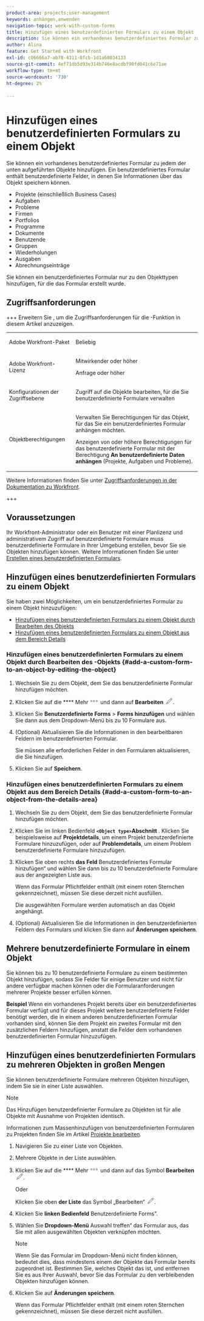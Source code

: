 ```yaml
---
product-area: projects;user-management
keywords: anhängen,anwenden
navigation-topic: work-with-custom-forms
title: Hinzufügen eines benutzerdefinierten Formulars zu einem Objekt
description: Sie können ein vorhandenes benutzerdefiniertes Formular zu jedem der unten aufgeführten Objekte hinzufügen. Ein benutzerdefiniertes Formular enthält benutzerdefinierte Felder, in denen Sie Informationen über das Objekt speichern können.
author: Alina
feature: Get Started with Workfront
exl-id: c06666a7-ab78-4311-8fcb-1d1a68034133
source-git-commit: 4ef71db5d93e314b746e8acdbf90fd041c6e71ae
workflow-type: tm+mt
source-wordcount: '730'
ht-degree: 2%

---
```


# Hinzufügen eines benutzerdefinierten Formulars zu einem Objekt

<!--Audited: 12/2023-->

<!--<span class="preview">The highlighted information on this page refers to functionality not yet generally available. It is available for all customers in the Preview environment and for a select group of customers in the Production environment.</span>-->

Sie können ein vorhandenes benutzerdefiniertes Formular zu jedem der unten aufgeführten Objekte hinzufügen. Ein benutzerdefiniertes Formular enthält benutzerdefinierte Felder, in denen Sie Informationen über das Objekt speichern können.

* Projekte (einschließlich Business Cases)
* Aufgaben
* Probleme
* Firmen
* Portfolios
* Programme
* Dokumente
* Benutzende
* Gruppen
* Wiederholungen
* Ausgaben
* Abrechnungseinträge

Sie können ein benutzerdefiniertes Formular nur zu den Objekttypen hinzufügen, für die das Formular erstellt wurde.

## Zugriffsanforderungen

+++ Erweitern Sie , um die Zugriffsanforderungen für die -Funktion in diesem Artikel anzuzeigen.

<table style="table-layout:auto"> 
 <col> 
 <col> 
 <tbody> 
  <tr> 
   <td role="rowheader">Adobe Workfront-Paket</td> 
   <td> <p>Beliebig</p> </td> 
  </tr> 
<tr> 
  <td role="rowheader">Adobe Workfront-Lizenz</td> 
  <td> <p>Mitwirkender oder höher</p>
 <p>Anfrage oder höher</p> 
</td> 
 </tr> 
  <tr> 
   <td role="rowheader">Konfigurationen der Zugriffsebene</td> 
   <td> <p>Zugriff auf die Objekte bearbeiten, für die Sie benutzerdefinierte Formulare verwalten</p>
    </td> 
  </tr> 
  <tr> 
   <td role="rowheader">Objektberechtigungen</td> 
   <td> <p>Verwalten Sie Berechtigungen für das Objekt, für das Sie ein benutzerdefiniertes Formular anhängen möchten.</p> <p>Anzeigen von oder höhere Berechtigungen für das benutzerdefinierte Formular mit der Berechtigung <b>An benutzerdefinierte Daten anhängen</b> (Projekte, Aufgaben und Probleme).</td> 
  </tr> 
 </tbody> 
</table>

Weitere Informationen finden Sie unter [Zugriffsanforderungen in der Dokumentation zu Workfront](/help/quicksilver/administration-and-setup/add-users/access-levels-and-object-permissions/access-level-requirements-in-documentation.md).

+++

<!--Old:

<table style="table-layout:auto"> 
 <col> 
 <col> 
 <tbody> 
  <tr> 
   <td role="rowheader">Adobe Workfront plan</td> 
   <td> <p>Any </p> </td> 
  </tr> 
<tr> 
  <td role="rowheader">Adobe Workfront license</td> 
  <td> <p>New: Contributor or higher </p>
 <p>or</p> 
<p>Current: Request or higher </p> 
</td> 
 </tr> 
  <tr> 
   <td role="rowheader">Access level configurations*</td> 
   <td> <p>Edit access to the objects for which you manage custom forms</p>
    </td> 
  </tr> 
  <tr> 
   <td role="rowheader">Object permissions</td> 
   <td> <p>Manage permissions to the object for which you want to attach a custom form.</p> <p>View or higher permissions to the custom form, with permission to <b>Attach to Custom Data</b> objects (projects, tasks, and issues). For more information, see <a href="../../administration-and-setup/customize-workfront/create-manage-custom-forms/share-access-to-a-custom-form.md" class="MCXref xref">Share a custom form</a>.</p> <p>Important: If you do not have a Plan license with administrative access to&nbsp;Custom&nbsp;Forms, you must have specific permissions to at least view the custom form, as described in <a href="../../administration-and-setup/customize-workfront/create-manage-custom-forms/share-access-to-a-custom-form.md" class="MCXref xref">Share a custom form</a>. These permissions must be granted to you even if the form is visible system-wide. </p> <p>For information on requesting additional access, see <a href="../../workfront-basics/grant-and-request-access-to-objects/request-access.md" class="MCXref xref">Request access to objects</a>.</p> </td> 
  </tr> 
 </tbody> 
</table>-->

## Voraussetzungen

Ihr Workfront-Administrator oder ein Benutzer mit einer Planlizenz und administrativem Zugriff auf benutzerdefinierte Formulare muss benutzerdefinierte Formulare in Ihrer Umgebung erstellen, bevor Sie sie Objekten hinzufügen können. Weitere Informationen finden Sie unter [Erstellen eines benutzerdefinierten Formulars](/help/quicksilver/administration-and-setup/customize-workfront/create-manage-custom-forms/form-designer/design-a-form/design-a-form.md).

## Hinzufügen eines benutzerdefinierten Formulars zu einem Objekt

Sie haben zwei Möglichkeiten, um ein benutzerdefiniertes Formular zu einem Objekt hinzuzufügen:

* [Hinzufügen eines benutzerdefinierten Formulars zu einem Objekt durch Bearbeiten des Objekts](#add-a-custom-form-to-an-object-by-editing-the-object)
* [Hinzufügen eines benutzerdefinierten Formulars zu einem Objekt aus dem Bereich Details](#add-a-custom-form-to-an-object-from-the-details-area)

### Hinzufügen eines benutzerdefinierten Formulars zu einem Objekt durch Bearbeiten des -Objekts {#add-a-custom-form-to-an-object-by-editing-the-object}

1. Wechseln Sie zu dem Objekt, dem Sie das benutzerdefinierte Formular hinzufügen möchten.
1. Klicken Sie auf die **** Mehr![](assets/more-icon.png) und dann auf **Bearbeiten** ![](assets/edit-icon.png).
1. Klicken Sie **Benutzerdefinierte Forms** > **Forms hinzufügen** und wählen Sie dann aus dem Dropdown-Menü bis zu 10 Formulare aus.

1. (Optional) Aktualisieren Sie die Informationen in den bearbeitbaren Feldern im benutzerdefinierten Formular.

   Sie müssen alle erforderlichen Felder in den Formularen aktualisieren, die Sie hinzufügen.

1. Klicken Sie auf **Speichern**.

### Hinzufügen eines benutzerdefinierten Formulars zu einem Objekt aus dem Bereich Details {#add-a-custom-form-to-an-object-from-the-details-area}

1. Wechseln Sie zu dem Objekt, dem Sie das benutzerdefinierte Formular hinzufügen möchten.
1. Klicken Sie im linken Bedienfeld **`<Object type>`Abschnitt** . Klicken Sie beispielsweise auf **Projektdetails**, um einem Projekt benutzerdefinierte Formulare hinzuzufügen, oder auf **Problemdetails**, um einem Problem benutzerdefinierte Formulare hinzuzufügen.
1. Klicken Sie oben rechts **das Feld** Benutzerdefiniertes Formular hinzufügen“ und wählen Sie dann bis zu 10 benutzerdefinierte Formulare aus der angezeigten Liste aus.

   Wenn das Formular Pflichtfelder enthält (mit einem roten Sternchen gekennzeichnet), müssen Sie diese derzeit nicht ausfüllen.

   Die ausgewählten Formulare werden automatisch an das Objekt angehängt.

1. (Optional) Aktualisieren Sie die Informationen in den benutzerdefinierten Feldern des Formulars und klicken Sie dann auf **Änderungen speichern**.

## Mehrere benutzerdefinierte Formulare in einem Objekt

Sie können bis zu 10 benutzerdefinierte Formulare zu einem bestimmten Objekt hinzufügen, sodass Sie Felder für einige Benutzer und nicht für andere verfügbar machen können oder die Formularanforderungen mehrerer Projekte besser erfüllen können.

**Beispiel** Wenn ein vorhandenes Projekt bereits über ein benutzerdefiniertes Formular verfügt und für dieses Projekt weitere benutzerdefinierte Felder benötigt werden, die in einem anderen benutzerdefinierten Formular vorhanden sind, können Sie dem Projekt ein zweites Formular mit den zusätzlichen Feldern hinzufügen, anstatt die Felder dem vorhandenen benutzerdefinierten Formular hinzuzufügen.

## Hinzufügen eines benutzerdefinierten Formulars zu mehreren Objekten in großen Mengen

Sie können benutzerdefinierte Formulare mehreren Objekten hinzufügen, indem Sie sie in einer Liste auswählen.

<!--
drafted for bulk-editing projects. When it releases to Prod for projects, take "in the preview environment" and the yellow tags out. Add additional objects here in the same way when they become available:-->

>[!NOTE]
>
>Das Hinzufügen benutzerdefinierter Formulare zu Objekten ist für alle Objekte mit Ausnahme von Projekten identisch.
>
>Informationen zum Massenhinzufügen von benutzerdefinierten Formularen zu Projekten finden Sie im Artikel [Projekte bearbeiten](../../manage-work/projects/manage-projects/edit-projects.md).


1. Navigieren Sie zu einer Liste von Objekten.
1. Mehrere Objekte in der Liste auswählen.

1. Klicken Sie auf die **** Mehr![](assets/more-icon.png) und dann auf das Symbol **Bearbeiten** ![](assets/edit-icon.png).

   Oder

   Klicken Sie oben **der Liste** das Symbol „Bearbeiten“ ![](assets/edit-icon.png).
1. Klicken Sie **linken Bedienfeld** Benutzerdefinierte Forms&quot;.
1. Wählen Sie **Dropdown-Menü** Auswahl treffen“ das Formular aus, das Sie mit allen ausgewählten Objekten verknüpfen möchten.

   >[!NOTE]
   >
   >Wenn Sie das Formular im Dropdown-Menü nicht finden können, bedeutet dies, dass mindestens einem der Objekte das Formular bereits zugeordnet ist. Bestimmen Sie, welches Objekt das ist, und entfernen Sie es aus Ihrer Auswahl, bevor Sie das Formular zu den verbleibenden Objekten hinzufügen können.


1. Klicken Sie auf **Änderungen speichern**.

   Wenn das Formular Pflichtfelder enthält (mit einem roten Sternchen gekennzeichnet), müssen Sie diese derzeit nicht ausfüllen.
